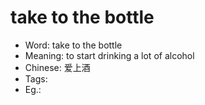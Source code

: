 # take to the bottle

- Word: take to the bottle
- Meaning: to start drinking a lot of alcohol
- Chinese: 爱上酒
- Tags: 
- Eg.: 
